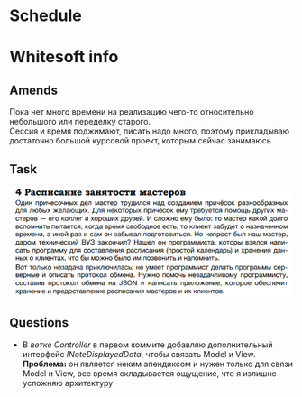 # Schedule
<h1>Whitesoft info</h1>
<h2>Amends</h2>
  <p>
    Пока нет много времени на реализацию чего-то относительно небольшого или переделку старого.<br/> 
    Сессия и время поджимают, писать надо много, поэтому прикладываю достаточно большой курсовой проект, которым сейчас занимаюсь
  </p>
<h2>Task</h2>
  <img src="https://github.com/WelcomeDev/Schedule/blob/master/Task.png"/>
<h2>Questions</h2>
<ul>
  <li>
    <p>
      В <i>ветке Controller</i> в первом коммите добавляю дополнительный интерфейс <i>INoteDisplayedData</i>, чтобы связать Model и View.<br/>
      <b>Проблема:</b> он является неким апендиксом и нужен только для связи Model и View, все время складывается ощущение, что я излишне усложняю архитектуру
    </p>
  </li>
</ul>

